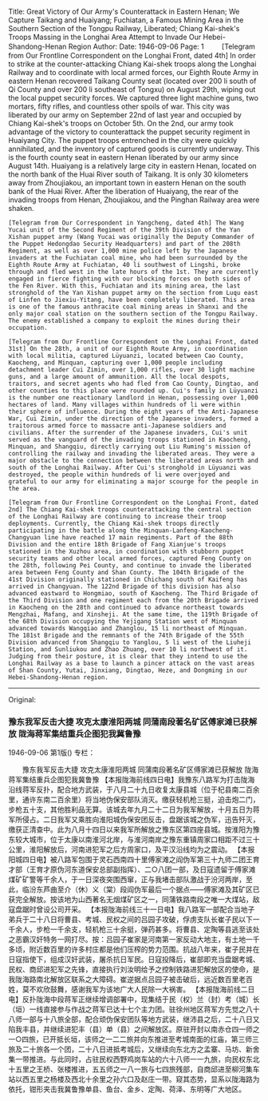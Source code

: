 Title: Great Victory of Our Army's Counterattack in Eastern Henan; We Capture Taikang and Huaiyang; Fuchiatan, a Famous Mining Area in the Southern Section of the Tongpu Railway, Liberated; Chiang Kai-shek's Troops Massing in the Longhai Area Attempt to Invade Our Hebei-Shandong-Henan Region
Author: 
Date: 1946-09-06
Page: 1
　　
    [Telegram from Our Frontline Correspondent on the Longhai Front, dated 4th] In order to strike at the counter-attacking Chiang Kai-shek troops along the Longhai Railway and to coordinate with local armed forces, our Eighth Route Army in eastern Henan recovered Taikang County seat (located over 200 li south of Qi County and over 200 li southeast of Tongxu) on August 29th, wiping out the local puppet security forces. We captured three light machine guns, two mortars, fifty rifles, and countless other spoils of war. This city was liberated by our army on September 22nd of last year and occupied by Chiang Kai-shek's troops on October 5th. On the 2nd, our army took advantage of the victory to counterattack the puppet security regiment in Huaiyang City. The puppet troops entrenched in the city were quickly annihilated, and the inventory of captured goods is currently underway. This is the fourth county seat in eastern Henan liberated by our army since August 14th. Huaiyang is a relatively large city in eastern Henan, located on the north bank of the Huai River south of Taikang. It is only 30 kilometers away from Zhoujiakou, an important town in eastern Henan on the south bank of the Huai River. After the liberation of Huaiyang, the rear of the invading troops from Henan, Zhoujiakou, and the Pinghan Railway area were shaken.

    [Telegram from Our Correspondent in Yangcheng, dated 4th] The Wang Yucai unit of the Second Regiment of the 39th Division of the Yan Xishan puppet army (Wang Yucai was originally the Deputy Commander of the Puppet Hedongdao Security Headquarters) and part of the 208th Regiment, as well as over 1,000 mine police left by the Japanese invaders at the Fuchiatan coal mine, who had been surrounded by the Eighth Route Army at Fuchiatan, 40 li southwest of Lingshi, broke through and fled west in the late hours of the 1st. They are currently engaged in fierce fighting with our blocking forces on both sides of the Fen River. With this, Fuchiatan and its mining area, the last stronghold of the Yan Xishan puppet army on the section from Luqu east of Linfen to Jiexiu-Yitang, have been completely liberated. This area is one of the famous anthracite coal mining areas in Shanxi and the only major coal station on the southern section of the Tongpu Railway. The enemy established a company to exploit the mines during their occupation.

    [Telegram from Our Frontline Correspondent on the Longhai Front, dated 31st] On the 28th, a unit of our Eighth Route Army, in coordination with local militia, captured Lüyuanzi, located between Cao County, Kaocheng, and Minquan, capturing over 1,000 people including detachment leader Cui Zimin, over 1,000 rifles, over 30 light machine guns, and a large amount of ammunition. All the local despots, traitors, and secret agents who had fled from Cao County, Dingtao, and other counties to this place were rounded up. Cui's family in Lüyuanzi is the number one reactionary landlord in Henan, possessing over 1,000 hectares of land. Many villages within hundreds of li were within their sphere of influence. During the eight years of the Anti-Japanese War, Cui Zimin, under the direction of the Japanese invaders, formed a traitorous armed force to massacre anti-Japanese soldiers and civilians. After the surrender of the Japanese invaders, Cui's unit served as the vanguard of the invading troops stationed in Kaocheng, Minquan, and Shangqiu, directly carrying out Liu Ruming's mission of controlling the railway and invading the liberated areas. They were a major obstacle to the connection between the liberated areas north and south of the Longhai Railway. After Cui's stronghold in Lüyuanzi was destroyed, the people within hundreds of li were overjoyed and grateful to our army for eliminating a major scourge for the people in the area.

    [Telegram from Our Frontline Correspondent on the Longhai Front, dated 2nd] The Chiang Kai-shek troops counterattacking the central section of the Longhai Railway are continuing to increase their troop deployments. Currently, the Chiang Kai-shek troops directly participating in the battle along the Minquan-Lanfeng-Kaocheng-Changyuan line have reached 17 main regiments. Part of the 88th Division and the entire 18th Brigade of Fang Xianjue's troops stationed in the Xuzhou area, in coordination with stubborn puppet security teams and other local armed forces, captured Feng County on the 28th, following Pei County, and continue to invade the liberated area between Feng County and Shan County. The 104th Brigade of the 41st Division originally stationed in Chichang south of Kaifeng has arrived in Changyuan. The 122nd Brigade of this division has also advanced eastward to Hongmiao, south of Kaocheng. The Third Brigade of the Third Division and one regiment each from the 20th Brigade arrived in Kaocheng on the 28th and continued to advance northeast towards Mengzhai, Mafang, and Xinsheji. At the same time, the 119th Brigade of the 68th Division occupying the Yejigang Station west of Minquan advanced towards Wangqiao and Zhanglou, 15 li northeast of Minquan. The 181st Brigade and the remnants of the 74th Brigade of the 55th Division advanced from Shangqiu to Yanglou, 5 li west of the Liuheji Station, and Sunliukou and Zhao Zhuang, over 10 li northwest of it. Judging from their posture, it is clear that they intend to use the Longhai Railway as a base to launch a pincer attack on the vast areas of Shan County, Yutai, Jinxiang, Dingtao, Heze, and Dongming in our Hebei-Shandong-Henan region.



<hr /> 

Original: 


### 豫东我军反击大捷  攻克太康淮阳两城  同蒲南段著名矿区傅家滩已获解放  陇海蒋军集结重兵企图犯我冀鲁豫

1946-09-06
第1版()
专栏：

　　豫东我军反击大捷
    攻克太康淮阳两城
    同蒲南段著名矿区傅家滩已获解放
    陇海蒋军集结重兵企图犯我冀鲁豫
    【本报陇海前线四日电】我豫东八路军为打击陇海沿线蒋军反扑，配合地方武装，于八月二十九日收复太康县城（位于杞县南二百余里，通许东南二百余里）将当地伪保安部队消灭。缴获轻机枪三挺，迫击炮二门，步枪五十支，其他胜利品无算。该城去年九月二十二日为我军解放，十月五日为蒋军所侵占。二日我军又乘胜向淮阳城伪保安团反击，盘踞该城之伪军，迅告歼灭，缴获正清查中。此为八月十四日以来我军所解放之豫东区第四座县城。按淮阳为豫东较大城市，位于太康以南淮河北岸，与淮河南岸之豫东重镇周家口相距不过三十公里，淮阳解放后，河南进犯军之后方周家口，及平汉沿线均为之震动。
    【本报阳城四日电】被八路军包围于灵石西南四十里傅家滩之阎伪军第三十九师二团王育才部（王育才原伪河东道保安总部副指挥）、二○八团一部，及日寇遗留于傅家滩煤矿矿警等千余人，于一日深夜突围西窜，正与我堵击部队激战于汾河两岸，至此，临汾东芦曲至介（休）义（棠）段阎伪军最后一个据点——傅家滩及其矿区已获完全解放。按该地为山西著名无烟煤矿区之一，同蒲铁路南段之唯一大煤站，敌寇盘踞时曾设公司开采。
    【本报陇海前线三十一日电】我八路军一部配合当地子弟兵于二十八日将曹县、考城、民权之间的吕园子攻破，俘虏支队长崔子民以下一千余人，步枪一千余支，轻机枪三十余挺，弹药甚多。将曹县、定陶等县逃至该处之恶霸汉奸特务一网打尽。按：吕园子崔家是河南第一家反动大地主，有土地一千多顷，附近数百里的许多村庄都是他们压榨的势力范围。抗战八年来，崔子民并在日寇指使下，组成汉奸武装，屠杀抗日军民。日寇投降后，崔部即充当盘踞考城、民权、商邱进犯军之先锋，直接执行刘汝明给予之控制铁路进犯解放区的使命，是我陇海路南北解放区联系之大障碍。崔逆据点吕园子被击破后，远近数百里老百姓，莫不欢欣鼓舞，感谢我军为该地广大人民除一大祸害。
    【本报陇海前线二日电】反扑陇海中段蒋军正继续增调部署中，现集结于民（权）兰（封）考（城）长（垣）一线直接参与作战之蒋军已达十七个主力团。驻徐州地区蒋军方先觉之八十八师一部与十八旅全部，配合顽伪保安团队等地方武装，继沛县之后，二十八日又陷我丰县，并继续进犯丰（县）单（县）之间解放区。原驻开封以南赤仓四一师之一○四旅，已开抵长垣，该师之一二二旅并向东推进至考城南面的红庙，第三师三旅及二十旅各一个团，二十八日进抵考城后，又继续向东北方之孟寨、马坊、新舍集一带推进。与此同时，占驻民权西野鸡岗车站的六十八师一一九旅，向民权东北十五里之王桥、张楼推进，五五师之一八一旅与七四旅残部，自商邱进至柳河集车站以西五里之杨楼及西北十余里之孙六口及赵庄一带。窥其态势，显系以陇海路为依托，钳形夹击我冀鲁豫单县、鱼台、金乡、定陶、荷泽、东明等广大地区。
